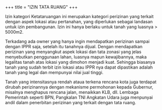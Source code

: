 +++
title = "IZIN TATA RUANG"
+++


<!--more-->

Izin kategori Ketataruangan ini merupakan kategori perizinan yang terkait dengan aspek lokasi atau pertanahan, yang diperlukan sebagai landasan untuk izin pembangunan. Izin ini hanya berlaku untuk tanah yang luasnya > 5000m2.

 

Terkadang ada owner yang hanya ingin mendapatkan perizinan sampai dengan IPPR saja, setelah itu tanahnya dijual. Dengan mendapatkan perizinan yang menyangkut aspek lokasi dan tata zonasi yang jelas menyebutkan penggunaan lahan, luasnya mapun kewajibannya, maka legalitas tanah atas lokasi yang dimohon menjadi kuat. Sehingga biasanya tanah yang sudah terbit izin lokasi atau IPPR nya dapat dipastikan adalah tanah yang legal dan mempunyai nilai jual tinggi.

 

Tanah yang intensitasnya rendah ataua terkena rencana kota juga terdapat dirubah perizinannya dengan mekanisme permohonan kepada Gubernur, misalnya menghapus rencana jalan, menaikkan KLB, dll. Lembaga Pemerintah seperti BPN, Pangkalan TNI Angkatan Udara juga menpunyai andil dalam penerbitan perizinan yang terkait dengan tata ruang.

